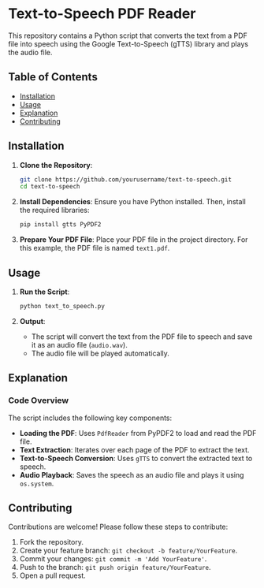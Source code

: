 # Text-to-Speech PDF Reader

This repository contains a Python script that converts the text from a PDF file into speech using the Google Text-to-Speech (gTTS) library and plays the audio file.

## Table of Contents

- [Installation](#installation)
- [Usage](#usage)
- [Explanation](#explanation)
- [Contributing](#contributing)


## Installation

1. **Clone the Repository**:
    ```sh
    git clone https://github.com/yourusername/text-to-speech.git
    cd text-to-speech
    ```

2. **Install Dependencies**:
    Ensure you have Python installed. Then, install the required libraries:
    ```sh
    pip install gtts PyPDF2
    ```

3. **Prepare Your PDF File**:
    Place your PDF file in the project directory. For this example, the PDF file is named `text1.pdf`.

## Usage

1. **Run the Script**:
    ```sh
    python text_to_speech.py
    ```

2. **Output**:
    - The script will convert the text from the PDF file to speech and save it as an audio file (`audio.wav`).
    - The audio file will be played automatically.

## Explanation

### Code Overview

The script includes the following key components:
- **Loading the PDF**: Uses `PdfReader` from PyPDF2 to load and read the PDF file.
- **Text Extraction**: Iterates over each page of the PDF to extract the text.
- **Text-to-Speech Conversion**: Uses `gTTS` to convert the extracted text to speech.
- **Audio Playback**: Saves the speech as an audio file and plays it using `os.system`.

## Contributing

Contributions are welcome! Please follow these steps to contribute:

1. Fork the repository.
2. Create your feature branch: `git checkout -b feature/YourFeature`.
3. Commit your changes: `git commit -m 'Add YourFeature'`.
4. Push to the branch: `git push origin feature/YourFeature`.
5. Open a pull request.

